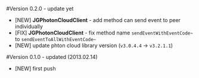 #Version 0.2.0 - update yet
* [NEW] **JGPhotonCloudClient** - add method can send event to peer individually
* [FIX] **JGPhotonCloudClient** - fix method name `sendEventWithEventCode~` to `sendEventToAllWithEventCode~`
* [NEW] update phton cloud library version (`v3.0.4.4` -> `v3.2.1.1`)

#Version 0.1.0 - updated (2013.02.14)
* [NEW] first push
